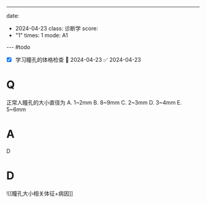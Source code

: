 ---
date:
  - 2024-04-23
class: 诊断学
score:
  - "1"
times: 1
mode: A1

--- #todo
- [x] 学习瞳孔的体格检查 📅 2024-04-23 ✅ 2024-04-23

# Q
正常人瞳孔的大小直径为
A. 1~2mm B. 8~9mm C. 2~3mm D. 3~4mm E. 5~6mm

# A

D



# D
![[瞳孔大小相关体征+病因]]
